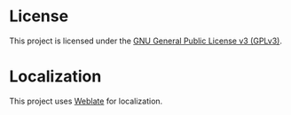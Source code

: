 # License

This project is licensed under the [GNU General Public License v3 (GPLv3)](LICENSE).

# Localization

This project uses [Weblate](https://hosted.weblate.org/engage/useid/) for localization.
